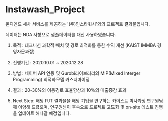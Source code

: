 # Instawash_Project

온디멘드 세차 서비스를 제공하는 '(주)인스타워시'와의 프로젝트 결과물입니다. 

데이터는 NDA 사항으로 샘플데이터를 대신 사용하였습니다. 

1. 목적 : 테크니션 과학적 배치 및 경로 최적화를 통한 수익 개선 (KAIST IMMBA 경영자문과정) 

2. 진행기간 : 2020.10.01 ~ 2020.12.28 

3. 방법 : 네이버 API 연동 및 Gurobi라이브러리의 MIP(Mixed Interger Programming) 최적화모델 커스터마이징 

4. 결과 : 20-30%의 이동경로 효율향상과 10%의 매출증감 효과

5. Next Step: 해당 PJT 결과물을 해당 기업을 연구하는 카이스트 박사과정 연구원님께 이양해 드렸으며, 
연구원님이 후속으로 프로젝트 고도화 및 on-site 테스트 진행을 업데이트 해나갈 예정입니다. 
